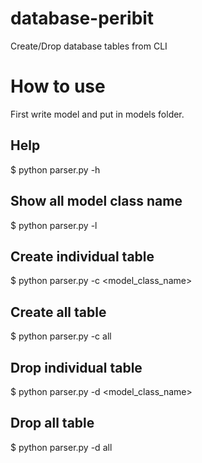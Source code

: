 # database-peribit
Create/Drop database tables from CLI

# How to use
First write model and put in models folder.

## Help
$ python parser.py -h

## Show all model class name
$ python parser.py -l

## Create individual table
$ python parser.py -c <model_class_name>

## Create all table 
$ python parser.py -c all

## Drop individual table
$ python parser.py -d <model_class_name>

## Drop all table
$ python parser.py -d all

